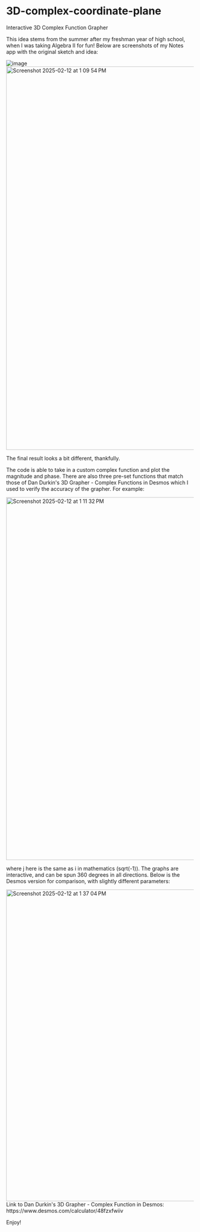 # 3D-complex-coordinate-plane
Interactive 3D Complex Function Grapher

This idea stems from the summer after my freshman year of high school, when I was taking Algebra II for fun! Below are screenshots of my Notes app with the original sketch and idea:

![image](https://github.com/user-attachments/assets/5e2cbb05-4bed-452c-a88c-10b021fadd3d)
<img width="1027" alt="Screenshot 2025-02-12 at 1 09 54 PM" src="https://github.com/user-attachments/assets/6154ce3d-bc43-4749-aca9-8cee7b9f5d35" />

The final result looks a bit different, thankfully.

The code is able to take in a custom complex function and plot the magnitude and phase.  There are also three pre-set functions that match those of Dan Durkin's 3D Grapher - Complex Functions in Desmos which I used to verify the accuracy of the grapher.  For example:

<img width="972" alt="Screenshot 2025-02-12 at 1 11 32 PM" src="https://github.com/user-attachments/assets/3d666837-1d13-42c2-8154-71d4398ca077" />

where j here is the same as i in mathematics (sqrt(-1)).  The graphs are interactive, and can be spun 360 degrees in all directions.  Below is the Desmos version for comparison, with slightly different parameters:

<img width="835" alt="Screenshot 2025-02-12 at 1 37 04 PM" src="https://github.com/user-attachments/assets/97364bd1-5af8-46d3-8e02-0e32bf4a4c38" />
Link to Dan Durkin's 3D Grapher - Complex Function in Desmos: https://www.desmos.com/calculator/48fzxfwiiv

Enjoy!
